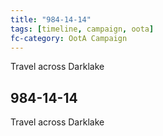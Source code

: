 ```yaml
---
title: "984-14-14"
tags: [timeline, campaign, oota]
fc-category: OotA Campaign
---
```

<span class='ob-timelines'
	data-date='984-14-14-00'
	data-title='Campaign: NAGA Adventures'
	data-class='orange'> Travel across Darklake </span>
## 984-14-14
Travel across Darklake
